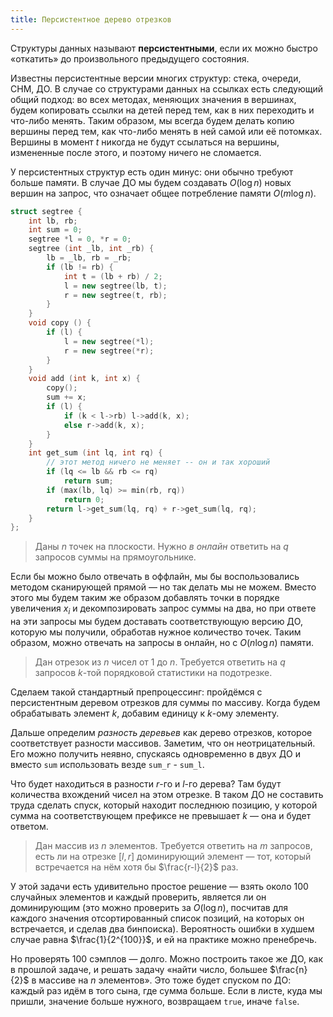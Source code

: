 ```yaml
---
title: Персистентное дерево отрезков
---
```


Структуры данных называют **персистентными**, если их можно быстро «откатить» до произвольного предыдущего состояния.

Известны персистентные версии многих структур: стека, очереди, СНМ, ДО. В случае со структурами данных на ссылках есть следующий общий подход: во всех методах, меняющих значения в вершинах, будем копировать ссылки на детей перед тем, как в них переходить и что-либо менять. Таким образом, мы всегда будем делать копию вершины перед тем, как что-либо менять в ней самой или её потомках. Вершины в момент $t$ никогда не будут ссылаться на вершины, измененные после этого, и поэтому ничего не сломается.

У персистентных структур есть один минус: они обычно требуют больше памяти. В случае ДО мы будем создавать $O(\log n)$ новых вершин на запрос, что означает общее потребление памяти $O(m \log n)$.

```cpp
struct segtree {
    int lb, rb;
    int sum = 0;
    segtree *l = 0, *r = 0;
    segtree (int _lb, int _rb) {
        lb = _lb, rb = _rb;
        if (lb != rb) {
            int t = (lb + rb) / 2;
            l = new segtree(lb, t);
            r = new segtree(t, rb);
        }
    }
    void copy () {
        if (l) {
            l = new segtree(*l);
            r = new segtree(*r);
        }
    }
    void add (int k, int x) {
        copy();
        sum += x;
        if (l) {
            if (k < l->rb) l->add(k, x);
            else r->add(k, x);
        }
    }
    int get_sum (int lq, int rq) {
        // этот метод ничего не меняет -- он и так хороший
        if (lq <= lb && rb <= rq)
            return sum;
        if (max(lb, lq) >= min(rb, rq))
            return 0;
        return l->get_sum(lq, rq) + r->get_sum(lq, rq);
    }
};
```

> Даны $n$ точек на плоскости. Нужно *в онлайн* ответить на $q$ запросов суммы на прямоугольнике.

Если бы можно было отвечать в оффлайн, мы бы воспользовались методом сканирующей прямой — но так делать мы не можем. Вместо этого мы будем таким же образом добавлять точки в порядке увеличения $x_i$ и декомпозировать запрос суммы на два, но при ответе на эти запросы мы будем доставать соответствующую версию ДО, которую мы получили, обработав нужное количество точек. Таким образом, можно отвечать на запросы в онлайн, но с $O(n \log n)$ памяти.

> Дан отрезок из $n$ чисел от 1 до $n$. Требуется ответить на $q$ запросов $k$-той порядковой статистики на подотрезке.

Сделаем такой стандартный препроцессинг: пройдёмся с персистентным деревом отрезков для суммы по массиву. Когда будем обрабатывать элемент $k$, добавим единицу к $k$-ому элементу.

Дальше определим *разность деревьев* как дерево отрезков, которое соответствует разности массивов. Заметим, что он неотрицательный. Его можно получить неявно, спускаясь одновременно в двух ДО и вместо `sum` использовать везде `sum_r` - `sum_l`.

Что будет находиться в разности $r$-го и $l$-го  дерева? Там будут количества вхождений чисел на этом отрезке. В таком ДО не составить труда сделать спуск, который находит последнюю позицию, у которой сумма на соответствующем префиксе не превышает $k$ — она и будет ответом.

>  Дан массив из $n$ элементов. Требуется ответить на $m$ запросов, есть ли на отрезке $[l, r]$ доминирующий элемент — тот, который встречается на нём хотя бы $\frac{r-l}{2}$ раз.

У этой задачи есть удивительно простое решение — взять около 100 случайных элементов и каждый проверить, является ли он доминирующим (это можно проверить за $O(\log n)$, посчитав для каждого значения отсортированный список позиций, на которых он встречается, и сделав два бинпоиска). Вероятность ошибки в худшем случае равна $\frac{1}{2^{100}}$, и ей на практике можно пренебречь.

Но проверять 100 сэмплов — долго. Можно построить такое же ДО, как в прошлой задаче, и решать задачу «найти число, большее $\frac{n}{2}$ в массиве на $n$ элементов». Это тоже будет спуском по ДО: каждый раз идём в того сына, где сумма больше. Если в листе, куда мы пришли, значение больше нужного, возвращаем `true`, иначе `false`.
